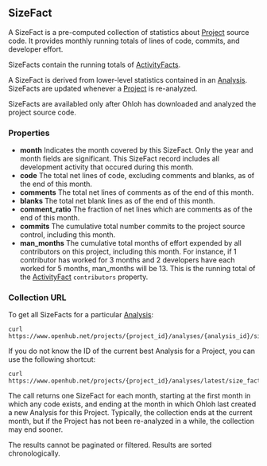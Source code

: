 ## SizeFact
A SizeFact is a pre-computed collection of statistics about [Project](project.md) source code. It provides monthly running totals of lines of code, commits, and developer effort.

SizeFacts contain the running totals of [ActivityFacts](activity_fact.md).

A SizeFact is derived from lower-level statistics contained in an [Analysis](analysis.md). SizeFacts are updated whenever a [Project](project.md) is re-analyzed.

SizeFacts are availabled only after Ohloh has downloaded and analyzed the project source code.

### Properties

+ __month__
    Indicates the month covered by this SizeFact. Only the year and month fields are significant. This SizeFact record includes all development activity that occured during this month.
+ __code__
    The total net lines of code, excluding comments and blanks, as of the end of this month.
+ __comments__
    The total net lines of comments as of the end of this month.
+ __blanks__
    The total net blank lines as of the end of this month.
+ __comment_ratio__
    The fraction of net lines which are comments as of the end of this month.
+ __commits__
    The cumulative total number commits to the project source control, including this month.
+ __man_months__
    The cumulative total months of effort expended by all contributors on this project, including this month. For instance, if 1 contributor has worked for 3 months and 2 developers have each worked for 5 months, man_months will be 13. This is the running total of the [ActivityFact](activity_fact.md) `contributors` property. 

### Collection URL
To get all SizeFacts for a particular [Analysis](analysis.md):
```shell
curl https://www.openhub.net/projects/{project_id}/analyses/{analysis_id}/size_facts.xml
```
If you do not know the ID of the current best Analysis for a Project, you can use the following shortcut:
```shell
curl https://www.openhub.net/projects/{project_id}/analyses/latest/size_facts.xml 
```

The call returns one SizeFact for each month, starting at the first month in which any code exists, and ending at the month in which Ohloh last created a new Analysis for this Project. Typically, the collection ends at the current month, but if the Project has not been re-analyzed in a while, the collection may end sooner.

The results cannot be paginated or filtered. Results are sorted chronologically.
